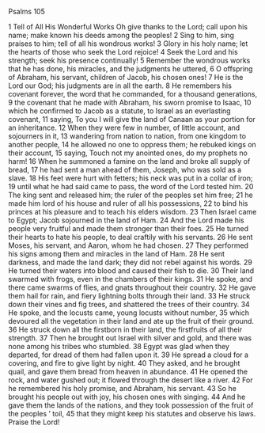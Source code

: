 Psalms 105

1	Tell of All His Wonderful Works Oh give thanks to the Lord; call upon his name; make known his deeds among the peoples!
2	Sing to him, sing praises to him; tell of all his wondrous works!
3	Glory in his holy name; let the hearts of those who seek the Lord rejoice!
4	Seek the Lord and his strength; seek his presence continually!
5	Remember the wondrous works that he has done, his miracles, and the judgments he uttered,
6	O offspring of Abraham, his servant, children of Jacob, his chosen ones!
7	He is the Lord our God; his judgments are in all the earth.
8	He remembers his covenant forever, the word that he commanded, for a thousand generations,
9	the covenant that he made with Abraham, his sworn promise to Isaac,
10	which he confirmed to Jacob as a statute, to Israel as an everlasting covenant,
11	saying, To you I will give the land of Canaan as your portion for an inheritance.
12	When they were few in number, of little account, and sojourners in it,
13	wandering from nation to nation, from one kingdom to another people,
14	he allowed no one to oppress them; he rebuked kings on their account,
15	saying, Touch not my anointed ones, do my prophets no harm!
16	When he summoned a famine on the land and broke all supply of bread,
17	he had sent a man ahead of them, Joseph, who was sold as a slave.
18	His feet were hurt with fetters; his neck was put in a collar of iron;
19	until what he had said came to pass, the word of the Lord tested him.
20	The king sent and released him; the ruler of the peoples set him free;
21	he made him lord of his house and ruler of all his possessions,
22	to bind his princes at his pleasure and to teach his elders wisdom.
23	Then Israel came to Egypt; Jacob sojourned in the land of Ham.
24	And the Lord made his people very fruitful and made them stronger than their foes.
25	He turned their hearts to hate his people, to deal craftily with his servants.
26	He sent Moses, his servant, and Aaron, whom he had chosen.
27	They performed his signs among them and miracles in the land of Ham.
28	He sent darkness, and made the land dark; they did not rebel against his words.
29	He turned their waters into blood and caused their fish to die.
30	Their land swarmed with frogs, even in the chambers of their kings.
31	He spoke, and there came swarms of flies, and gnats throughout their country.
32	He gave them hail for rain, and fiery lightning bolts through their land.
33	He struck down their vines and fig trees, and shattered the trees of their country.
34	He spoke, and the locusts came, young locusts without number,
35	which devoured all the vegetation in their land and ate up the fruit of their ground.
36	He struck down all the firstborn in their land, the firstfruits of all their strength.
37	Then he brought out Israel with silver and gold, and there was none among his tribes who stumbled.
38	Egypt was glad when they departed, for dread of them had fallen upon it.
39	He spread a cloud for a covering, and fire to give light by night.
40	They asked, and he brought quail, and gave them bread from heaven in abundance.
41	He opened the rock, and water gushed out; it flowed through the desert like a river.
42	For he remembered his holy promise, and Abraham, his servant.
43	So he brought his people out with joy, his chosen ones with singing.
44	And he gave them the lands of the nations, and they took possession of the fruit of the peoples ’ toil,
45	that they might keep his statutes and observe his laws. Praise the Lord!

